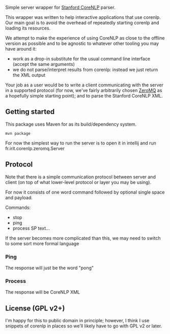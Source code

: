 Simple server wrapper for [Stanford CoreNLP][corenlp] parser.

This wrapper was written to help interactive applications that use
corenlp.  Our main goal is to avoid the overhead of repeatedly starting
corenlp and loading its resources.

We attempt to make the experience of using CoreNLP as close to the
offline version as possible and to be agnostic to whatever other tooling
you may have around it:

* work as a drop-in substitute for the usual command line interface
  (accept the same arguments)
* we do not parse/interpret results from corenlp: instead we just return
  the XML output

Your job as a user would be to write a client communicating with the
server in a supported protocol (for now, we've fairly arbitrarily chosen
[ZeroMQ][zeromq] as a hopefully simple starting point); and to parse the
Stanford CoreNLP XML.

## Getting started

This package uses Maven for as its build/dependency system.

    mvn package

For now the simplest way to run the server is to open it in
intellij and run fr.irit.corenlp.zeromq.Server

## Protocol

Note that there is a simple communication protocol between server and
client (on top of what lower-level protocol or layer you may be using).

For now it consists of one word command followed by optional single
space and payload.

Commands:
* stop
* ping
* process SP text...

If the server becomes more complicated than this, we may need to switch
to some sort more formal language

### Ping

The response will just be the word "pong"

### Process

The response will be CoreNLP XML

## License (GPL v2+)

I'm happy for this to public domain in principle; however, I think I
use snippets of corenlp in places so we'll likely have to go with
GPL v2 or later.


[corenlp]: http://nlp.stanford.edu/software/index.shtml
[zeromq]: http://zeromq.org
